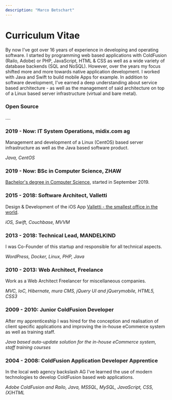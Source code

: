 ```yaml
---
description: "Marco Betschart"
---
```


# Curriculum Vitae

By now I've got over 16 years of experience in developing and operating software. I started by programming web based applications with ColdFusion (Railo, Adobe) or PHP, JavaScript, HTML & CSS as well as a wide variety of database backends (SQL and NoSQL). However, over the years my focus shifted more and more towards native application development. I worked with Java and Swift to build mobile Apps for example. In addition to software development, I've earned a deep understanding about service based architecture - as well as the management of said architecture on top of a Linux based server infrastructure (virtual and bare metal).

### Open Source

....

### 2019 - Now: IT System Operations, midix.com ag

Management and development of a Linux (CentOS) based server infrastructure as well as the Java based software product.

_Java, CentOS_

### 2019 - Now: BSc in Computer Science, ZHAW

[Bachelor's degree in Computer Science](projects/bachelors-degree-in-computer-science.md), started in September 2019.

### 2015 - 2018: Software Architect, Valletti

Design & Development of the iOS App [Valletti - the smallest office in the world](https://valletti.ch/).

_iOS, Swift, Couchbase, MVVM_

### 2013 - 2018: Technical Lead, MANDELKIND

I was Co-Founder of this startup and responsible for all technical aspects.

_WordPress, Docker, Linux, PHP, Java_

### 2010 - 2013: Web Architect, Freelance

Work as a Web Architect Freelancer for miscellaneous companies.

_MVC, IoC, Hibernate, mura CMS, jQuery UI and jQuerymobile, HTML5, CSS3_

### 2009 - 2010: Junior ColdFusion Developer

After my apprenticeship I was hired for the conception and realisation of client specific applications and improving the in-house eCommerce system as well as training staff.

_Java based auto-update solution for the in-house eCommerce system, staff training courses_

### 2004 - 2008: ColdFusion Application Developer Apprentice

In the local web agency backslash AG I've learned the use of modern technologies to develop ColdFusion based web applications.

_Adobe ColdFusion and Railo, Java, MSSQL, MySQL, JavaScript, CSS, (X)HTML_